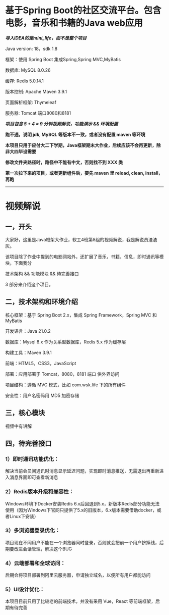 # 基于Spring Boot的社区交流平台。包含电影，音乐和书籍的Java web应用

**_导入IDEA的是mini_life，而不是整个项目_**


Java version: 18，sdk 1.8

框架：使用 Spring Boot 集成Spring,Spring MVC,MyBatis

数据库: MySQL 8.0.26

缓存: Redis 5.0.14.1

版本控制: Apache Maven 3.9.1

页面解析框架: Thymeleaf

服务器: Tomcat 端口8080和8181

_**项目包含 5 + 4 = 9 分钟视频解说，功能演示 && 环境配置**_

**跑不通，说明 jdk, MySQL 等版本不一致，或者没有配置 maven 等环境**

**本项目只用于应付大二下学期，Java框架期末大作业，后续应该不会再更新，除非大四毕设需要**

**修改文件夹路径时，路径中不能有中文，否则找不到 XXX 类**

**第一次拉下来的项目，或者更新组件后，要先 maven 里 reload, clean, install，再跑**

----------------------------------------------------

# 视频解说

## 一，开头

大家好，这里是Java框架大作业，软工4班第8组的视频解说，我是解说员渣渣灰。

该项目除了作业中提到的电影网站外，还扩展了音乐，书籍，信息，即时通讯等模块，下面我分

技术架构 && 功能模块 && 待完善接口

3 部分来介绍这个项目。



## 二，技术架构和环境介绍

核心框架：基于 Spring Boot 2.x，集成 Spring Framework，Spring MVC 和 MyBatis

开发语言：Java 21.0.2

数据库：Mysql 8.x 作为关系型数据库，Redis 5.x 作为缓存层

构建工具：Maven 3.9.1

前端：HTML5，CSS3，JavaScript

部署：应用部署于 Tomcat，8080，8181 端口 供外界访问

项目结构：遵循 MVC 模式，比如 com.wsk.life 下的所有组件

安全性：用户名密码用 MD5 加密存储


## 三，核心模块

视频中有讲解


## 四，待完善接口

### 1）即时通讯功能优化：
解决当前会员间通讯时消息显示延迟问题，实现即时消息推送，无需退出再重新进入消息界面即可查看新消息

### 2）Redis版本升级和兼容性：
Windows环境下Docker安装Redis 6.x后回退到5.x，新版本Redis部分功能无法使用（因为Windows下官网只提供了5.x的旧版本，6.x版本需要借助docker，或者Linux下安装）

### 3）多浏览器登录优化：
项目现在不同用户不能在一个浏览器同时登录，否则就会把前一个用户挤掉线，后期要改进会话管理，解决这个BUG

### 4）云端部署和全球访问：
后期会将项目部署到阿里云服务器，申请独立域名，以便所有用户都能访问

### 5）UI设计优化：
本项目目前只用了比较老的前端技术，并没有采用 Vue，React 等前端框架，后期有待完善

